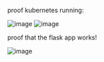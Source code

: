 proof kubernetes running:

![image](https://github.com/user-attachments/assets/c8211f49-6cb6-4d8c-b1db-42dfc70ffe4d)
![image](https://github.com/user-attachments/assets/67a25ecc-b241-43eb-94d8-d7c2f6963b29)

proof that the flask app works!

![image](https://github.com/user-attachments/assets/82cfe682-9a9c-4c4b-be61-eb81dbe45e37)

